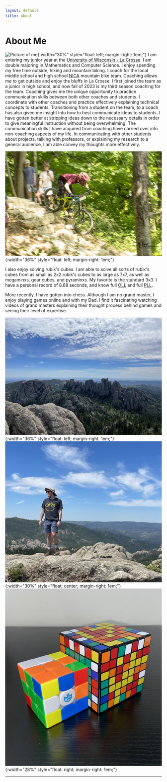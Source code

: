 ```yaml
---
layout: default
title: About
---
```


# About Me

![Picture of me](images/IMG_0388.jpg){:width="30%" style="float: left; margin-right: 1em;"}
I am entering my junior year at the [University of Wisconsin - La Crosse]. I am double majoring in Mathematics and Computer Science. I enjoy spending my free time outside, hiking and mountain biking. I coach for the local middle school and high school [NICA] mountain bike team. Coaching allows me to get outside and enjoy the bluffs in La Crosse. I first joined the team as a junior in high school, and now fall of 2023 is my third season coaching for the team. Coaching gives me the unique opportunity to practice communication skills between both other coaches and students. I coordinate with other coaches and practice effectively explaining technical concepts to students. Transitioning from a student on the team, to a coach has also given me insight into how to best communicate ideas to students. I have gotten better at stripping ideas down to the necessary details in order to give meaningful instruction without being overwhelming. The communication skills I have acquired from coaching have carried over into non-coaching aspects of my life. In communicating with other students about projects, talking with professors, or explaining my research to a general audience, I am able convey my thoughts more effectively.

![Picture of me](images/WORS_LAX23_0243_Original.jpg){:width="36%" style="float: left; margin-right: 1em;"}

I also enjoy solving rubik's cubes. I am able to solve all sorts of rubik's cubes from as small as 2x2 rubik's cubes to as large as 7x7, as well as megaminxs, gear cubes, and pyraminxs. My favorite is the standard 3x3. I have a personal record of 8.68 seconds, and know full [OLL] and full [PLL]. 

More recently, I have gotten into chess. Although I am no grand master, I enjoy playing games online and with my Dad. I find it fascinating watching videos of grand masters explaining their thought process behind games and seeing their level of expertise. 

![Picture of mountains I hiked in South Dakota](images/IMG_0068_Original.jpg){:width="36%" style="float: left; margin-right: 1em;"}
![Picture of me on mountains in South Dakota](images/IMG_0065_Original.jpg){:width="30%" style="float: center; margin-right: 1em;"} 
![Picture of rubik's cube](images/23203B2D-7F66-41F8-9913-0CF930B57D47.JPG){:width="28%" style="float: right; margin-right: 1em;"}




----

[University of Wisconsin - La Crosse]: https://www.uwlax.edu/
[NICA]: https://nationalmtb.org/
[OLL]: https://jperm.net/algs/oll
[PLL]: https://jperm.net/algs/pll

